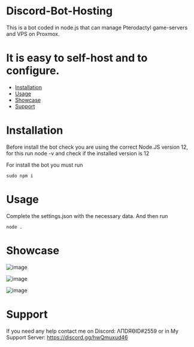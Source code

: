 # Discord-Bot-Hosting
This is a bot coded in node.js that can manage Pterodactyl game-servers and VPS on Proxmox.

It is easy to self-host and to configure.
=================
   * [Installation](#installation)
   * [Usage](#usage)
   * [Showcase](#showcase)
   * [Support](#support)
# Installation

Before install the bot check you are using the correct Node.JS version 12, for this run node -v and check if the installed version is 12

For install the bot you must run 
```
sudo npm i
```

# Usage

Complete the settings.json with the necessary data.
And then run 
```
node .
```
# Showcase
![image](https://user-images.githubusercontent.com/62310611/128630060-94c163cd-1880-4c66-a9d3-0f58f0215ba3.png)

![image](https://user-images.githubusercontent.com/62310611/128630094-d48a7d24-a0ce-4ec3-ab14-e62185178d1c.png)

![image](https://user-images.githubusercontent.com/62310611/128630054-123bbcf2-806b-4597-963b-ea3489c845a5.png)




# Support

If you need any help contact me on Discord: ΛПDЯӨID#2559 or in My Support Server: https://discord.gg/hwQmuxud46
